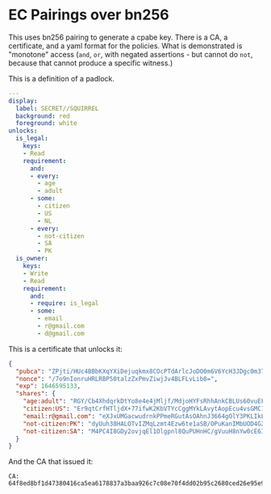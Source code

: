 EC Pairings over bn256
==================

This uses bn256 pairing to generate a cpabe key.  There is a CA, a certificate, and a yaml format for the policies.  What is demonstrated is "monotone" access (`and`, `or`, with negated assertions - but cannot do `not`, because that cannot produce a specific witness.)


This is a definition of a padlock.

```yaml
---
display: 
  label: SECRET//SQUIRREL
  background: red
  foreground: white
unlocks: 
  is_legal: 
    keys: 
    - Read
    requirement:
      and:
      - every:
        - age
        - adult
      - some:
        - citizen
        - US
        - NL
      - every:
        - not-citizen
        - SA
        - PK
  is_owner: 
    keys: 
    - Write
    - Read
    requirement:
      and:
      - require: is_legal
      - some:
        - email
        - r@gmail.com
        - d@gmail.com
```

This is a certificate that unlocks it:

```json
{
  "pubca": "ZPjti/HUc4BBbKXqYXiDejuqkmx8COcPTdArlcJoDO0m6V6YcH3JDgc0m374Yv6i6zqsp/jP23+vHlY0EE+9NA==",
  "nonce": "/7o9nIonruHRLRBP50talzZxPmvZiwjJv4BLFLvLib8=",
  "exp": 1646595133,
  "shares": {
    "age:adult": "RGY/Cb4XhdqrkDtYo8e4e4jMljf/MdjoHYFsRhhAnkCBLUs60vuEFh3yA+778dZiE1eDr0Yu9/nwnjJYL3JxN0ahHNvuHoZMBw+2SlRLc1uva/gGEG4jy5eQdBuzT7m1NtLy8cZDFI9mi6ah2zSL5ndZxbXP564nVOrZ2GTzsT8=",
    "citizen:US": "Er9qtCrfHTljdX+77ifwK2KbVTYcCggMYkLAvytAopEcu4vsGMC1SuRn7iFD4aLd+ls3ngN0JxhDZ+YcWs/Zm4eowqNjCrWvZOow0eNMtOpmKQqRwXEPTqrWeinl5oZNLoHPzEpMyrRA3FEUQ9/J/JWOII21Y8x00Vm/HyYaaJQ=",
    "email:r@gmail.com": "eXJxUMGacwudrnkPPmeRGutAsOAhnJ3664gOlY3PKLIkLf7rBM1QaBRBnNYAsV/CKiHdxKfofjQlSw/lu9uVd062dO+kmo5GRSAHA92bWsWe31n/moLXknVMcnQB9Qu+CbK72u8kp4PYbAi07Z3Z/7h0d/lFHsSxH+FDqeS5ON4=",
    "not-citizen:PK": "dyUuh38HALOTvIZMqLzmt4Ezw6te1aSB/OPuKanIMbUOD4G2xSzfjQMVHgeDAZ+ZuODiHyjuXR2Rm5vojWnBh2juDamMZ1vlZ8gyYpDR25Y+5bYr3Ia+vpgoeK/Dd4niG0wv0FkCddZOG4qFqPxroGRV76OnUj0proHaNTiTm1g=",
    "not-citizen:SA": "M4PC4I8GDy2ovjqEl1Olgpnl8QuPUHnHC/gVuuH8nYw0cE6IqIw3wYX0x7NoUxGciMpsMzniR6adfeLjJDUsEDsTvc97Q0yUhTvXxpW72ZvrGlAb1MW8oLNBr4NM0nBEJnL8mibqulCsejVzyFbqFcCNLuv3fjk/JLH5c8+N45U="
  }
}
```

And the CA that issued it:

```
CA:
64f8ed8bf1d47380416ca5ea6178837a3baa926c7c08e70f4dd02b95c2680ced26e95e98707dc90e07349b7ef862fea2eb3aaca7f8cfdb7faf1e5634104fbd34
```